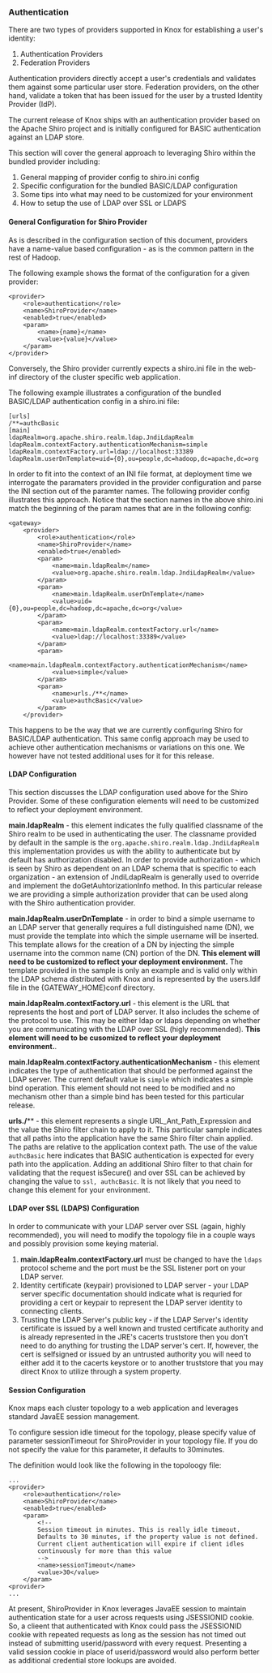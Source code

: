 <!---
   Licensed to the Apache Software Foundation (ASF) under one or more
   contributor license agreements.  See the NOTICE file distributed with
   this work for additional information regarding copyright ownership.
   The ASF licenses this file to You under the Apache License, Version 2.0
   (the "License"); you may not use this file except in compliance with
   the License.  You may obtain a copy of the License at

       http://www.apache.org/licenses/LICENSE-2.0

   Unless required by applicable law or agreed to in writing, software
   distributed under the License is distributed on an "AS IS" BASIS,
   WITHOUT WARRANTIES OR CONDITIONS OF ANY KIND, either express or implied.
   See the License for the specific language governing permissions and
   limitations under the License.
--->

### Authentication ###

There are two types of providers supported in Knox for establishing a user's identity:

1. Authentication Providers
2. Federation Providers

Authentication providers directly accept a user's credentials and validates them against some particular user store. Federation providers, on the other hand, validate a token that has been issued for the user by a trusted Identity Provider (IdP).

The current release of Knox ships with an authentication provider based on the Apache Shiro project and is initially configured for BASIC authentication against an LDAP store.

This section will cover the general approach to leveraging Shiro within the bundled provider including:

1. General mapping of provider config to shiro.ini config
2. Specific configuration for the bundled BASIC/LDAP configuration
3. Some tips into what may need to be customized for your environment
4. How to setup the use of LDAP over SSL or LDAPS

#### General Configuration for Shiro Provider ####

As is described in the configuration section of this document, providers have a name-value based configuration - as is the common pattern in the rest of Hadoop.

The following example shows the format of the configuration for a given provider:

    <provider>
        <role>authentication</role>
        <name>ShiroProvider</name>
        <enabled>true</enabled>
        <param>
            <name>{name}</name>
            <value>{value}</value>
        </param>
    </provider>

Conversely, the Shiro provider currently expects a shiro.ini file in the web-inf directory of the cluster specific web application.

The following example illustrates a configuration of the bundled BASIC/LDAP authentication config in a shiro.ini file:

	[urls]
	/**=authcBasic
	[main]
	ldapRealm=org.apache.shiro.realm.ldap.JndiLdapRealm
	ldapRealm.contextFactory.authenticationMechanism=simple
	ldapRealm.contextFactory.url=ldap://localhost:33389
	ldapRealm.userDnTemplate=uid={0},ou=people,dc=hadoop,dc=apache,dc=org

In order to fit into the context of an INI file format, at deployment time we interrogate the paramaters provided in the provider configuration and parse the INI section out of the paramter names. The following provider config illustrates this approach. Notice that the section names in the above shiro.ini match the beginning of the param names that are in the following config:

    <gateway>
        <provider>
            <role>authentication</role>
            <name>ShiroProvider</name>
            <enabled>true</enabled>
            <param>
                <name>main.ldapRealm</name>
                <value>org.apache.shiro.realm.ldap.JndiLdapRealm</value>
            </param>
            <param>
                <name>main.ldapRealm.userDnTemplate</name>
                <value>uid={0},ou=people,dc=hadoop,dc=apache,dc=org</value>
            </param>
            <param>
                <name>main.ldapRealm.contextFactory.url</name>
                <value>ldap://localhost:33389</value>
            </param>
            <param>
                <name>main.ldapRealm.contextFactory.authenticationMechanism</name>
                <value>simple</value>
            </param>
            <param>
                <name>urls./**</name>
                <value>authcBasic</value>
            </param>
        </provider>

This happens to be the way that we are currently configuring Shiro for BASIC/LDAP authentication. This same config approach may be used to achieve other authentication mechanisms or variations on this one. We however have not tested additional uses for it for this release.

#### LDAP Configuration ####

This section discusses the LDAP configuration used above for the Shiro Provider. Some of these configuration elements will need to be customized to reflect your deployment environment.

**main.ldapRealm** - this element indicates the fully qualified classname of the Shiro realm to be used in authenticating the user. The classname provided by default in the sample is the `org.apache.shiro.realm.ldap.JndiLdapRealm` this implementation provides us with the ability to authenticate but by default has authorization disabled. In order to provide authorization - which is seen by Shiro as dependent on an LDAP schema that is specific to each organization - an extension of JndiLdapRealm is generally used to override and implement the doGetAuhtorizationInfo method. In this particular release we are providing a simple authorization provider that can be used along with the Shiro authentication provider.

**main.ldapRealm.userDnTemplate** - in order to bind a simple username to an LDAP server that generally requires a full distinguished name (DN), we must provide the template into which the simple username will be inserted. This template allows for the creation of a DN by injecting the simple username into the common name (CN) portion of the DN. **This element will need to be customized to reflect your deployment environment.** The template provided in the sample is only an example and is valid only within the LDAP schema distributed with Knox and is represented by the users.ldif file in the {GATEWAY_HOME}conf directory.

**main.ldapRealm.contextFactory.url** - this element is the URL that represents the host and port of LDAP server. It also includes the scheme of the protocol to use. This may be either ldap or ldaps depending on whether you are communicating with the LDAP over SSL (higly recommended). **This element will need to be cusomized to reflect your deployment environment.**.

**main.ldapRealm.contextFactory.authenticationMechanism** - this element indicates the type of authentication that should be performed against the LDAP server. The current default value is `simple` which indicates a simple bind operation. This element should not need to be modified and no mechanism other than a simple bind has been tested for this particular release.

**urls./**** - this element represents a single URL_Ant_Path_Expression and the value the Shiro filter chain to apply to it. This particular sample indicates that all paths into the application have the same Shiro filter chain applied. The paths are relative to the application context path. The use of the value `authcBasic` here indicates that BASIC authentication is expected for every path into the application. Adding an additional Shiro filter to that chain for validating that the request isSecure() and over SSL can be achieved by changing the value to `ssl, authcBasic`. It is not likely that you need to change this element for your environment.

#### LDAP over SSL (LDAPS) Configuration ####
In order to communicate with your LDAP server over SSL (again, highly recommended), you will need to modify the topology file in a couple ways and possibly provision some keying material.

1. **main.ldapRealm.contextFactory.url** must be changed to have the `ldaps` protocol scheme and the port must be the SSL listener port on your LDAP server.
2. Identity certificate (keypair) provisioned to LDAP server - your LDAP server specific documentation should indicate what is requried for providing a cert or keypair to represent the LDAP server identity to connecting clients.
3. Trusting the LDAP Server's public key - if the LDAP Server's identity certificate is issued by a well known and trusted certificate authority and is already represented in the JRE's cacerts truststore then you don't need to do anything for trusting the LDAP server's cert. If, however, the cert is selfsigned or issued by an untrusted authority you will need to either add it to the cacerts keystore or to another truststore that you may direct Knox to utilize through a system property.

#### Session Configuration ####

Knox maps each cluster topology to a web application and leverages standard JavaEE session management.

To configure session idle timeout for the topology, please specify value of parameter sessionTimeout for ShiroProvider in your topology file.  If you do not specify the value for this parameter, it defaults to 30minutes.

The definition would look like the following in the topoloogy file:

    ...
    <provider>
        <role>authentication</role>
        <name>ShiroProvider</name>
        <enabled>true</enabled>
        <param>
            <!--
            Session timeout in minutes. This is really idle timeout.
            Defaults to 30 minutes, if the property value is not defined.
            Current client authentication will expire if client idles
            continuously for more than this value
            -->
            <name>sessionTimeout</name>
            <value>30</value>
        </param>
    <provider>
    ...


At present, ShiroProvider in Knox leverages JavaEE session to maintain authentication state for a user across requests using JSESSIONID cookie.  So, a clieent that authenticated with Knox could pass the JSESSIONID cookie with repeated requests as long as the session has not timed out instead of submitting userid/password with every request.  Presenting a valid session cookie in place of userid/password would also perform better as additional credential store lookups are avoided.



